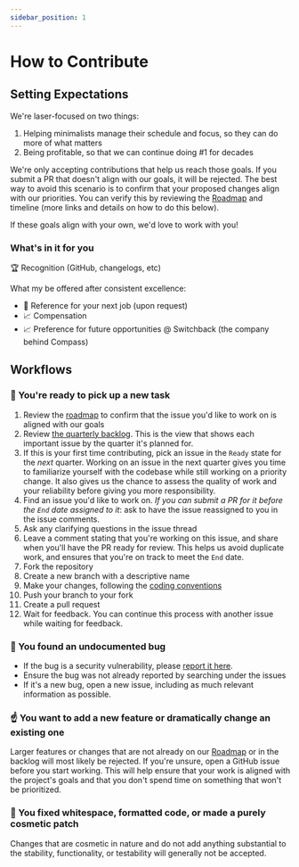 ```yaml
---
sidebar_position: 1
---
```


# How to Contribute

## Setting Expectations

We're laser-focused on two things:

1. Helping minimalists manage their schedule and focus, so they can do more of what matters
2. Being profitable, so that we can continue doing #1 for decades

We're only accepting contributions that help us reach those goals. If you submit a PR that doesn't align with our goals, it will be rejected. The best way to avoid this scenario is to confirm that your proposed changes align with our priorities. You can verify this by reviewing the [Roadmap](../roadmap.md) and timeline (more links and details on how to do this below).

If these goals align with your own, we'd love to work with you!

### What's in it for you

🏆 Recognition (GitHub, changelogs, etc)

What my be offered after consistent excellence:

- 📝 Reference for your next job (upon request)
- 📈 Compensation
- 📈 Preference for future opportunities @ Switchback (the company behind Compass)

## Workflows

### 🏁 You're ready to pick up a new task

1. Review the [roadmap](../roadmap.md) to confirm that the issue you'd like to work on is aligned with our goals
1. Review [the quarterly backlog](https://github.com/orgs/SwitchbackTech/projects/4/views/8). This is the view that shows each important issue by the quarter it's planned for.
1. If this is your first time contributing, pick an issue in the `Ready` state for the _next_ quarter. Working on an issue in the next quarter gives you time to familiarize yourself with the codebase while still working on a priority change. It also gives us the chance to assess the quality of work and your reliability before giving you more responsibility.
1. Find an issue you'd like to work on. _If you can submit a PR for it before the `End` date assigned to it_: ask to have the issue reassigned to you in the issue comments.
1. Ask any clarifying questions in the issue thread
1. Leave a comment stating that you're working on this issue, and share when you'll have the PR ready for review. This helps us avoid duplicate work, and ensures that you're on track to meet the `End` date.
1. Fork the repository
1. Create a new branch with a descriptive name
1. Make your changes, following the [coding conventions](./convention-guide.md)
1. Push your branch to your fork
1. Create a pull request
1. Wait for feedback. You can continue this process with another issue while waiting for feedback.

### 🐞 You found an undocumented bug

- If the bug is a security vulnerability, please [report it here](https://github.com/SwitchbackTech/compass/security).
- Ensure the bug was not already reported by searching under the issues
- If it's a new bug, open a new issue, including as much relevant information as possible.

### ☝️ You want to add a new feature or dramatically change an existing one

Larger features or changes that are not already on our [Roadmap](../roadmap.md) or in the backlog will most likely be rejected. If you're unsure, open a GitHub issue before you start working. This will help ensure that your work is aligned with the project's goals and that you don't spend time on something that won't be prioritized.

### 💅 You fixed whitespace, formatted code, or made a purely cosmetic patch

Changes that are cosmetic in nature and do not add anything substantial to the stability, functionality, or testability will generally not be accepted.
